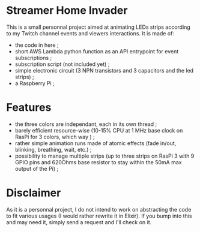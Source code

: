 # Streamer Home Invader

This is a small personnal project aimed at animating LEDs strips according to my Twitch channel events and viewers interactions. It is made of:
- the code in here ;
- short AWS Lambda python function as an API entrypoint for event subscriptions ;
- subscription script (not included yet) ;
- simple electronic circuit (3 NPN transistors and 3 capacitors and the led strips) ;
- a Raspberry Pi ;

# Features

- the three colors are independant, each in its own thread ;
- barely efficient resource-wise (10-15% CPU at 1 MHz base clock on RasPi for 3 colors, which way ) ;
- rather simple animation runs made of atomic effects (fade in/out, blinking, breathing, wait, etc.) ;
- possibility to manage multiple strips (up to three strips on RasPi 3 with 9 GPIO pins and 620Ohms base resistor to stay within the 50mA max output of the Pi) ;

# Disclaimer

As it is a personnal project, I do not intend to work on abstracting the code to fit various usages (I would rather rewrite it in Elixir). If you bump into this and may need it, simply send a request and I'll check on it.
